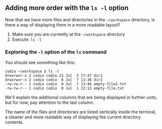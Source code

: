 ## Adding more order with the `ls -l` option

Now that we have more files and directories in the `~/workspace` directory, is there a way of displaying them in a more readable layout?

1. Make sure you are currently at the `~/workspace` directory
2. Execute: `ls -l`

### Exploring the `-l` option of the `ls` command

You should see something like this: 

```
codio ~/workspace $ ls -l
drwxrwxr-x 2 codio codio 22 Jul  3 17:47 dir1
drwxrwxr-x 2 codio codio  6 Jul  7 13:36 dir2
-rw-rw-r-- 1 codio codio  0 Jul  7 13:46 empty-file2.txt
-rw-rw-r-- 1 codio codio  0 Jul  1 22:12 empty-file.txt
```

We'll explain the additional columns that are being displayed in further units, but for now, pay attention to the last column. 

The name of the files and directories are listed vertically inside the terminal, a cleaner and more readable way of displaying the current directory contents.
